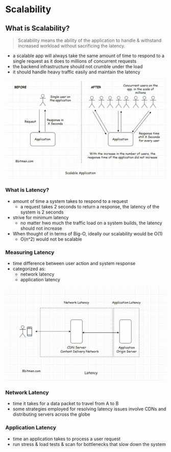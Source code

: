 # Scalability
## What is Scalability?
> Scalability means the ability of the application to handle & withstand increased workload without sacrificing the latency.

- a scalable app will always take the same amount of time to respond to a single request as it does to millions of concurrent requests
- the backend infrastructure should not crumble under the load
- it should handle heavy traffic easily and maintain the latency

![scalability](./images/scalability_1.jpeg)

### What is Latency?
- amount of time a system takes to respond to a request
    - a request takes 2 seconds to return a response, the latency of the system is 2 seconds
- strive for minimum latency
    - no matter hwo much the traffic load on a system builds, the latency should not increase
- When thought of in terms of Big-O, ideally our scalability would be O(1)
    - O(n^2) would not be scalable

### Measuring Latency
- time difference between user action and system response
- categorized as:
    - network latency
    - application latency

![scalability](./images/scalability_2.jpeg)

### Network Latency
- time it takes for a data packet to travel from A to B
- some strategies employed for resolving latency issues involve CDNs and distributing servers across the globe

### Application Latency
- time an application takes to process a user request
- run stress & load tests & scan for bottlenecks that slow down the system
